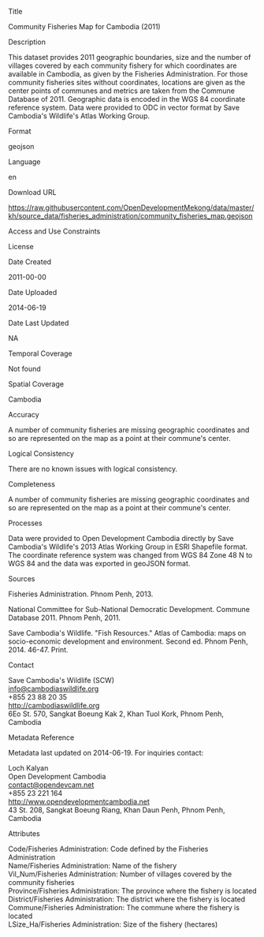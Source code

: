 Title

Community Fisheries Map for Cambodia (2011)

Description

This dataset provides 2011 geographic boundaries, size and the number of villages covered by each community fishery for which coordinates are available in Cambodia, as given by the Fisheries Administration. For those community fisheries sites without coordinates, locations are given as the center points of communes and metrics are taken from the Commune Database of 2011. Geographic data is encoded in the WGS 84 coordinate reference system. Data were provided to ODC in vector format by Save Cambodia's Wildlife's Atlas Working Group.

Format

geojson

Language

en

Download URL

https://raw.githubusercontent.com/OpenDevelopmentMekong/data/master/kh/source_data/fisheries_administration/community_fisheries_map.geojson

Access and Use Constraints



License



Date Created

2011-00-00

Date Uploaded

2014-06-19

Date Last Updated

NA

Temporal Coverage

Not found

Spatial Coverage

Cambodia

Accuracy

A number of community fisheries are missing geographic coordinates and so are represented on the map as a point at their commune's center.

Logical Consistency

There are no known issues with logical consistency.

Completeness

A number of community fisheries are missing geographic coordinates and so are represented on the map as a point at their commune's center.

Processes

Data were provided to Open Development Cambodia directly by Save Cambodia's Wildlife's 2013 Atlas Working Group in ESRI Shapefile format. The coordinate reference system was changed from WGS 84 Zone 48 N to WGS 84 and the data was exported in geoJSON format.

Sources

Fisheries Administration. Phnom Penh, 2013.

National Committee for Sub-National Democratic Development. Commune Database 2011. Phnom Penh, 2011.

Save Cambodia's Wildlife. "Fish Resources." Atlas of Cambodia: maps on socio-economic development and environment. Second ed. Phnom Penh, 2014. 46-47. Print.

Contact

Save Cambodia's Wildlife (SCW)  
info@cambodiaswildlife.org  
+855 23 88 20 35  
http://cambodiaswildlife.org  
6Eo St. 570, Sangkat Boeung Kak 2, Khan Tuol Kork, Phnom Penh, Cambodia  

Metadata Reference

Metadata last updated on 2014-06-19. For inquiries contact:

Loch Kalyan  
Open Development Cambodia  
contact@opendevcam.net  
+855 23 221 164  
http://www.opendevelopmentcambodia.net  
43 St. 208, Sangkat Boeung Riang, Khan Daun Penh, Phnom Penh, Cambodia  

Attributes

Code/Fisheries Administration: Code defined by the Fisheries Administration  
Name/Fisheries Administration: Name of the fishery  
Vil_Num/Fisheries Administration: Number of villages covered by the community fisheries  
Province/Fisheries Administration: The province where the fishery is located  
District/Fisheries Administration: The district where the fishery is located  
Commune/Fisheries Administration: The commune where the fishery is located  
LSize_Ha/Fisheries Administration: Size of the fishery (hectares)  


